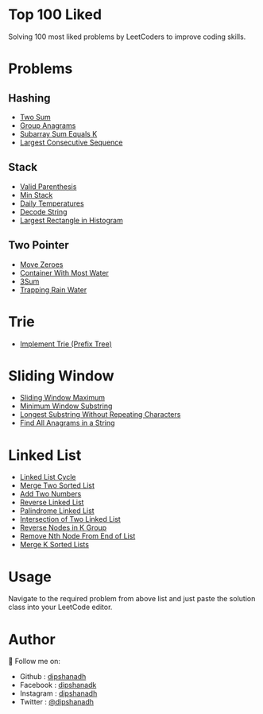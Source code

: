 # Top 100 Liked

Solving 100 most liked problems by LeetCoders to improve coding skills.

# Problems

## Hashing

- [Two Sum](https://github.com/dipshanadh/top-100-liked/blob/main/hashing/two-sum.cpp)
- [Group Anagrams](https://github.com/dipshanadh/top-100-liked/blob/main/hashing/group-anagrams.cpp)
- [Subarray Sum Equals K](https://github.com/dipshanadh/top-100-liked/blob/main/hashing/subarray-sum-equals-k.cpp)
- [Largest Consecutive Sequence](https://github.com/dipshanadh/top-100-liked/blob/main/hashing/longest-consecutive-sequence.cpp)

## Stack

- [Valid Parenthesis](https://github.com/dipshanadh/top-100-liked/blob/main/stack/valid-parenthesis.cpp)
- [Min Stack](https://github.com/dipshanadh/top-100-liked/blob/main/stack/min-stack.cpp)
- [Daily Temperatures](https://github.com/dipshanadh/top-100-liked/blob/main/stack/daily-temperatures.cpp)
- [Decode String](https://github.com/dipshanadh/top-100-liked/blob/main/stack/decode-string.cpp)
- [Largest Rectangle in Histogram](https://github.com/dipshanadh/top-100-liked/blob/main/stack/largest-rectangle-in-histogram.cpp)

## Two Pointer

- [Move Zeroes](https://github.com/dipshanadh/top-100-liked/blob/main/two-pointers/move-zeroes.cpp)
- [Container With Most Water](https://github.com/dipshanadh/top-100-liked/blob/main/two-pointers/container-with-most-water.cpp)
- [3Sum](https://github.com/dipshanadh/top-100-liked/blob/main/two-pointers/3sum.cpp)
- [Trapping Rain Water](https://github.com/dipshanadh/top-100-liked/blob/main/two-pointers/trapping-rainwater.cpp)

# Trie

- [Implement Trie (Prefix Tree)](https://github.com/dipshanadh/top-100-liked/blob/main/trie/implement-trie.cpp)

# Sliding Window

- [Sliding Window Maximum](https://github.com/dipshanadh/top-100-liked/blob/main/sliding-window/sliding-window-maximum.cpp)
- [Minimum Window Substring](https://github.com/dipshanadh/top-100-liked/blob/main/sliding-window/minimum-window-substring.cpp)
- [Longest Substring Without Repeating Characters](https://github.com/dipshanadh/top-100-liked/blob/main/sliding-window/longest-substring-without-repeating-characters.cpp)
- [Find All Anagrams in a String](https://github.com/dipshanadh/top-100-liked/blob/main/sliding-window/find-all-anagrams-in-a-string.cpp)

# Linked List

- [Linked List Cycle](https://github.com/dipshanadh/top-100-liked/blob/main/linked-list/linked-list-cycle.cpp)
- [Merge Two Sorted List](https://github.com/dipshanadh/top-100-liked/blob/main/linked-list/merge-two-sorted-lists.cpp)
- [Add Two Numbers](https://github.com/dipshanadh/top-100-liked/blob/main/linked-list/add-two-numbers.cpp)
- [Reverse Linked List](https://github.com/dipshanadh/top-100-liked/blob/main/linked-list/reverse-linked-list.cpp)
- [Palindrome Linked List](https://github.com/dipshanadh/top-100-liked/blob/main/linked-list/palindrome-linked-list.cpp)
- [Intersection of Two Linked List](https://github.com/dipshanadh/top-100-liked/blob/main/linked-list/intersection-of-two-linked-lists.cpp)
- [Reverse Nodes in K Group](https://github.com/dipshanadh/top-100-liked/blob/main/linked-list/reverse-nodes-in-k-group.cpp)
- [Remove Nth Node From End of List](https://github.com/dipshanadh/top-100-liked/blob/main/linked-list/remove-nth-node-from-end-of-list.cpp)
- [Merge K Sorted Lists](https://github.com/dipshanadh/top-100-liked/blob/main/linked-list/merge-k-sorted-lists.cpp)

# Usage

Navigate to the required problem from above list and just paste the solution class into your LeetCode editor.

# Author

🛴 Follow me on:

- Github : [dipshanadh](https://github.com/dipshanadh)
- Facebook : [dipshanadk](https://facebook.com/dipshanadk)
- Instagram : [dipshanadh](https://instagram.com/dipshanadh)
- Twitter : [@dipshanadh](https://twitter.com/@dipshanadh)
